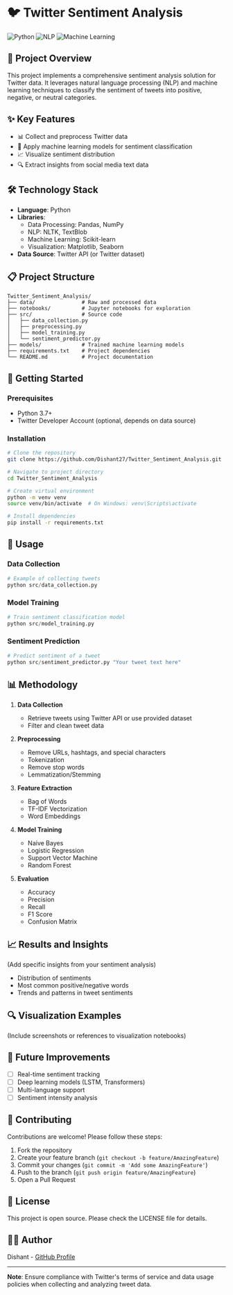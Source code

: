 # 🐦 Twitter Sentiment Analysis

![Python](https://img.shields.io/badge/Python-3.7+-blue.svg?style=for-the-badge&logo=python&logoColor=white)
![NLP](https://img.shields.io/badge/NLP-Sentiment%20Analysis-green.svg?style=for-the-badge)
![Machine Learning](https://img.shields.io/badge/Machine%20Learning-Classification-orange.svg?style=for-the-badge)

## 🎯 Project Overview

This project implements a comprehensive sentiment analysis solution for Twitter data. It leverages natural language processing (NLP) and machine learning techniques to classify the sentiment of tweets into positive, negative, or neutral categories.

## ✨ Key Features

- 📊 Collect and preprocess Twitter data
- 🧠 Apply machine learning models for sentiment classification
- 📈 Visualize sentiment distribution
- 🔍 Extract insights from social media text data

## 🛠️ Technology Stack

- **Language**: Python
- **Libraries**:
  - Data Processing: Pandas, NumPy
  - NLP: NLTK, TextBlob
  - Machine Learning: Scikit-learn
  - Visualization: Matplotlib, Seaborn
- **Data Source**: Twitter API (or Twitter dataset)

## 📋 Project Structure

```
Twitter_Sentiment_Analysis/
├── data/               # Raw and processed data
├── notebooks/          # Jupyter notebooks for exploration
├── src/                # Source code
│   ├── data_collection.py
│   ├── preprocessing.py
│   ├── model_training.py
│   └── sentiment_predictor.py
├── models/             # Trained machine learning models
├── requirements.txt    # Project dependencies
└── README.md           # Project documentation
```

## 🚀 Getting Started

### Prerequisites
- Python 3.7+
- Twitter Developer Account (optional, depends on data source)

### Installation

```bash
# Clone the repository
git clone https://github.com/Dishant27/Twitter_Sentiment_Analysis.git

# Navigate to project directory
cd Twitter_Sentiment_Analysis

# Create virtual environment
python -m venv venv
source venv/bin/activate  # On Windows: venv\Scripts\activate

# Install dependencies
pip install -r requirements.txt
```

## 🔧 Usage

### Data Collection
```python
# Example of collecting tweets
python src/data_collection.py
```

### Model Training
```python
# Train sentiment classification model
python src/model_training.py
```

### Sentiment Prediction
```python
# Predict sentiment of a tweet
python src/sentiment_predictor.py "Your tweet text here"
```

## 📊 Methodology

1. **Data Collection**
   - Retrieve tweets using Twitter API or use provided dataset
   - Filter and clean tweet data

2. **Preprocessing**
   - Remove URLs, hashtags, and special characters
   - Tokenization
   - Remove stop words
   - Lemmatization/Stemming

3. **Feature Extraction**
   - Bag of Words
   - TF-IDF Vectorization
   - Word Embeddings

4. **Model Training**
   - Naive Bayes
   - Logistic Regression
   - Support Vector Machine
   - Random Forest

5. **Evaluation**
   - Accuracy
   - Precision
   - Recall
   - F1 Score
   - Confusion Matrix

## 📈 Results and Insights

(Add specific insights from your sentiment analysis)

- Distribution of sentiments
- Most common positive/negative words
- Trends and patterns in tweet sentiments

## 🔍 Visualization Examples

(Include screenshots or references to visualization notebooks)

## 🚧 Future Improvements

- [ ] Real-time sentiment tracking
- [ ] Deep learning models (LSTM, Transformers)
- [ ] Multi-language support
- [ ] Sentiment intensity analysis

## 🤝 Contributing

Contributions are welcome! Please follow these steps:
1. Fork the repository
2. Create your feature branch (`git checkout -b feature/AmazingFeature`)
3. Commit your changes (`git commit -m 'Add some AmazingFeature'`)
4. Push to the branch (`git push origin feature/AmazingFeature`)
5. Open a Pull Request

## 📄 License

This project is open source. Please check the LICENSE file for details.

## 👨‍💻 Author

Dishant - [GitHub Profile](https://github.com/Dishant27)

---

**Note**: Ensure compliance with Twitter's terms of service and data usage policies when collecting and analyzing tweet data.
